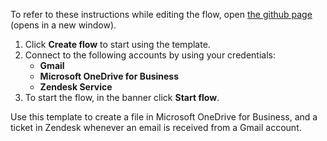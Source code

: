 To refer to these instructions while editing the flow, open [the github page](https://github.com/ot4i/app-connect-templates/blob/master/resources/markdown/Create%20a%20file%20in%20Microsoft%20OneDrive%20for%20Business%20and%20a%20Zendesk%20ticket%20whenever%20a%20Gmail%20message%20is%20received_instructions.md) (opens in a new window).

1. Click **Create flow** to start using the template.
2. Connect to the following accounts by using your credentials:
   - **Gmail** 
   - **Microsoft OneDrive for Business**
   - **Zendesk Service**
3. To start the flow, in the banner click **Start flow**.

Use this template to create a file in Microsoft OneDrive for Business, and a ticket in Zendesk whenever an email is received from a Gmail account. 
